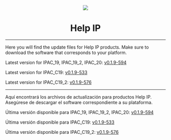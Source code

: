 <p align="center">
  <img src="https://surix.net/images/logo-scrolled.png" />
</p>

# <h1 align="center">Help IP</h1>

---

Here you will find the update files for Help IP products. Make sure to download the software that corresponds to your platform.

Latest version for IPAC_19, IPAC_19_2, IPAC_20: [v0.1.9-594](https://github.com/surixArg/help_ip/tree/main/HELP_IP/v0.1.9-594)

Latest version for IPAC_C19: [v0.1.9-533](https://github.com/surixArg/help_ip/tree/main/HELP_IP/v0.1.9-533)

Latest version for IPAC_C19_2: [v0.1.9-576](https://github.com/surixArg/help_ip/tree/main/HELP_IP/v0.1.9-576)

---

Aquí encontrará los archivos de actualización para productos Help IP. Asegúrese de descargar el software correspondiente a su plataforma.

Última versión disponible para IPAC_19, IPAC_19_2, IPAC_20: [v0.1.9-594](https://github.com/surixArg/help_ip/tree/main/HELP_IP/v0.1.9-594)

Última versión disponible para IPAC_C19: [v0.1.9-533](https://github.com/surixArg/help_ip/tree/main/HELP_IP/v0.1.9-533)

Última versión disponible para IPAC_C19_2: [v0.1.9-576](https://github.com/surixArg/help_ip/tree/main/HELP_IP/v0.1.9-576)

